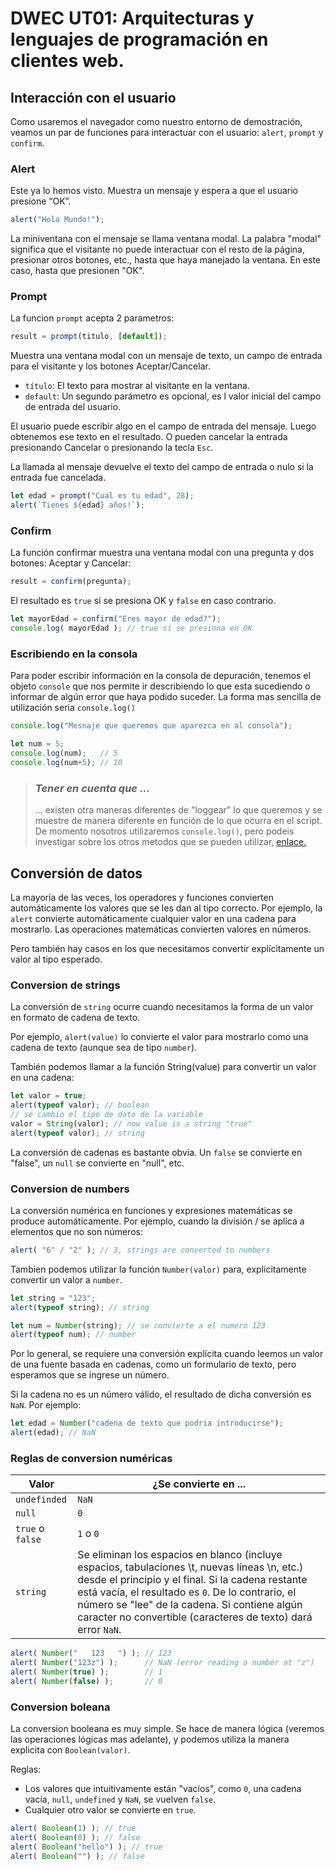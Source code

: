 # DWEC UT01: Arquitecturas y lenguajes de programación en clientes web.

## Interacción con el usuario

Como usaremos el navegador como nuestro entorno de demostración, veamos un par de funciones para interactuar con el usuario: `alert`, `prompt` y `confirm`.

### Alert
Este ya lo hemos visto. Muestra un mensaje y espera a que el usuario presione “OK”.

```js
alert("Hola Mundo!");
```
La miniventana con el mensaje se llama ventana modal. La palabra "modal" significa que el visitante no puede interactuar con el resto de la página, presionar otros botones, etc., hasta que haya manejado la ventana. En este caso, hasta que presionen "OK".

### Prompt
La funcion `prompt` acepta 2 parametros:
```js
result = prompt(titulo, [default]);
```
Muestra una ventana modal con un mensaje de texto, un campo de entrada para el visitante y los botones Aceptar/Cancelar.
* `título`:
El texto para mostrar al visitante en la ventana.
* `default`:
Un segundo parámetro es opcional, es l valor inicial del campo de entrada del usuario.

El usuario puede escribir algo en el campo de entrada del mensaje. Luego obtenemos ese texto en el resultado. O pueden cancelar la entrada presionando Cancelar o presionando la tecla `Esc`.

La llamada al mensaje devuelve el texto del campo de entrada o nulo si la entrada fue cancelada.

```js
let edad = prompt("Cual es tu edad", 28);
alert(`Tienes ${edad} años!`);
```

### Confirm
La función confirmar muestra una ventana modal con una pregunta y dos botones: Aceptar y Cancelar:

```js
result = confirm(pregunta);
```
El resultado es `true` si se presiona OK y `false` en caso contrario.

```js
let mayorEdad = confirm("Eres mayor de edad?");
console.log( mayorEdad ); // true si se presiona en OK
```

### Escribiendo en la consola

Para poder escribir información en la consola de depuración, tenemos el objeto `console` que nos permite ir describiendo lo que esta sucediendo o informar de algún error que haya podido suceder. La forma mas sencilla de utilización seria `console.log()`

```js
console.log("Mesnaje que queremos que aparezca en al consola");

let num = 5;
console.log(num);   // 5
console.log(num+5); // 10
```

> ### *Tener en cuenta que ...*
> ... existen otra maneras diferentes de "loggear" lo que queremos y se muestre de manera diferente en función de lo que ocurra en el script. De momento nosotros utilizaremos `console.log()`, pero podeis investigar sobre los otros metodos que se pueden utilizar, [enlace.](https://medium.com/theleanprogrammer/javascript-explore-different-types-of-console-methods-73c09e526d58) 

## Conversión de datos

La mayoría de las veces, los operadores y funciones convierten automáticamente los valores que se les dan al tipo correcto. Por ejemplo, la `alert` convierte automáticamente cualquier valor en una cadena para mostrarlo. Las operaciones matemáticas convierten valores en números.

Pero también hay casos en los que necesitamos convertir explícitamente un valor al tipo esperado.

### Conversion de strings

La conversión de `string` ocurre cuando necesitamos la forma de un valor en formato de cadena de texto.

Por ejemplo, `alert(value)` lo convierte el valor para mostrarlo como una cadena de texto (aunque sea de tipo `number`).

También podemos llamar a la función String(value) para convertir un valor en una cadena:

```js
let valor = true;
alert(typeof valor); // boolean
// se cambio el tipo de dato de la variable
valor = String(valor); // now value is a string "true"
alert(typeof valor); // string
```

La conversión de cadenas es bastante obvia. Un `false` se convierte en "false", un `null` se convierte en "null", etc.

### Conversion de numbers

La conversión numérica en funciones y expresiones matemáticas se produce automáticamente. Por ejemplo, cuando la división / se aplica a elementos que no son números:

```js
alert( "6" / "2" ); // 3, strings are converted to numbers
```

Tambien podemos utilizar la función `Number(valor)` para, explicitamente convertir un valor a `number`.

```js
let string = "123";
alert(typeof string); // string

let num = Number(string); // se convierte a el numero 123
alert(typeof num); // number
```

Por lo general, se requiere una conversión explícita cuando leemos un valor de una fuente basada en cadenas, como un formulario de texto, pero esperamos que se ingrese un número.

Si la cadena no es un número válido, el resultado de dicha conversión es `NaN`. Por ejemplo:

```js
let edad = Number("cadena de texto que podria introducirse");
alert(edad); // NaN
```
### Reglas de conversion numéricas

| Valor | ¿Se convierte en ... |
|----------|----------|
| `undefinded` | `NaN` |
| `null`  | `0` |
| `true` o `false`   | `1` o `0` |
| `string`  | Se eliminan los espacios en blanco (incluye espacios, tabulaciones \t, nuevas líneas \n, etc.) desde el principio y el final. Si la cadena restante está vacía, el resultado es `0`. De lo contrario, el número se "lee" de la cadena. Si contiene algún caracter no convertible (caracteres de texto) dará error `NaN`. |

```js
alert( Number("   123   ") ); // 123
alert( Number("123z") );      // NaN (error reading a number at "z")
alert( Number(true) );        // 1
alert( Number(false) );       // 0
```

### Conversion boleana

La conversion booleana es muy simple. Se hace de manera lógica (veremos las operaciones lógicas mas adelante), y podemos utiliza la manera explicita con `Boolean(valor)`.

Reglas:
* Los valores que intuitivamente están "vacíos", como `0`, una cadena vacía, `null`, `undefined` y `NaN`, se vuelven `false`.
* Cualquier otro valor se convierte en `true`.

```js
alert( Boolean(1) ); // true
alert( Boolean(0) ); // false
alert( Boolean("hello") ); // true
alert( Boolean("") ); // false
```
